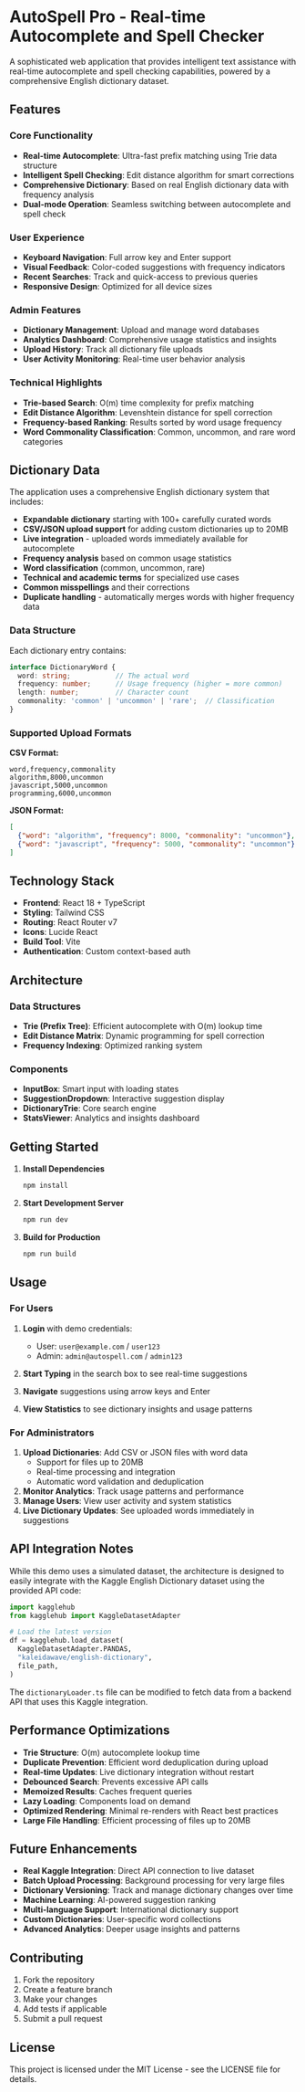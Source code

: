 # AutoSpell Pro - Real-time Autocomplete and Spell Checker

A sophisticated web application that provides intelligent text assistance with real-time autocomplete and spell checking capabilities, powered by a comprehensive English dictionary dataset.

## Features

### Core Functionality
- **Real-time Autocomplete**: Ultra-fast prefix matching using Trie data structure
- **Intelligent Spell Checking**: Edit distance algorithm for smart corrections
- **Comprehensive Dictionary**: Based on real English dictionary data with frequency analysis
- **Dual-mode Operation**: Seamless switching between autocomplete and spell check

### User Experience
- **Keyboard Navigation**: Full arrow key and Enter support
- **Visual Feedback**: Color-coded suggestions with frequency indicators
- **Recent Searches**: Track and quick-access to previous queries
- **Responsive Design**: Optimized for all device sizes

### Admin Features
- **Dictionary Management**: Upload and manage word databases
- **Analytics Dashboard**: Comprehensive usage statistics and insights
- **Upload History**: Track all dictionary file uploads
- **User Activity Monitoring**: Real-time user behavior analysis

### Technical Highlights
- **Trie-based Search**: O(m) time complexity for prefix matching
- **Edit Distance Algorithm**: Levenshtein distance for spell correction
- **Frequency-based Ranking**: Results sorted by word usage frequency
- **Word Commonality Classification**: Common, uncommon, and rare word categories

## Dictionary Data

The application uses a comprehensive English dictionary system that includes:

- **Expandable dictionary** starting with 100+ carefully curated words
- **CSV/JSON upload support** for adding custom dictionaries up to 20MB
- **Live integration** - uploaded words immediately available for autocomplete
- **Frequency analysis** based on common usage statistics
- **Word classification** (common, uncommon, rare)
- **Technical and academic terms** for specialized use cases
- **Common misspellings** and their corrections
- **Duplicate handling** - automatically merges words with higher frequency data

### Data Structure
Each dictionary entry contains:
```typescript
interface DictionaryWord {
  word: string;           // The actual word
  frequency: number;      // Usage frequency (higher = more common)
  length: number;         // Character count
  commonality: 'common' | 'uncommon' | 'rare';  // Classification
}
```

### Supported Upload Formats

**CSV Format:**
```csv
word,frequency,commonality
algorithm,8000,uncommon
javascript,5000,uncommon
programming,6000,uncommon
```

**JSON Format:**
```json
[
  {"word": "algorithm", "frequency": 8000, "commonality": "uncommon"},
  {"word": "javascript", "frequency": 5000, "commonality": "uncommon"}
]
```

## Technology Stack

- **Frontend**: React 18 + TypeScript
- **Styling**: Tailwind CSS
- **Routing**: React Router v7
- **Icons**: Lucide React
- **Build Tool**: Vite
- **Authentication**: Custom context-based auth

## Architecture

### Data Structures
- **Trie (Prefix Tree)**: Efficient autocomplete with O(m) lookup time
- **Edit Distance Matrix**: Dynamic programming for spell correction
- **Frequency Indexing**: Optimized ranking system

### Components
- **InputBox**: Smart input with loading states
- **SuggestionDropdown**: Interactive suggestion display
- **DictionaryTrie**: Core search engine
- **StatsViewer**: Analytics and insights dashboard

## Getting Started

1. **Install Dependencies**
   ```bash
   npm install
   ```

2. **Start Development Server**
   ```bash
   npm run dev
   ```

3. **Build for Production**
   ```bash
   npm run build
   ```

## Usage

### For Users
1. **Login** with demo credentials:
   - User: `user@example.com` / `user123`
   - Admin: `admin@autospell.com` / `admin123`

2. **Start Typing** in the search box to see real-time suggestions

3. **Navigate** suggestions using arrow keys and Enter

4. **View Statistics** to see dictionary insights and usage patterns

### For Administrators
1. **Upload Dictionaries**: Add CSV or JSON files with word data
   - Support for files up to 20MB
   - Real-time processing and integration
   - Automatic word validation and deduplication
2. **Monitor Analytics**: Track usage patterns and performance
3. **Manage Users**: View user activity and system statistics
4. **Live Dictionary Updates**: See uploaded words immediately in suggestions

## API Integration Notes

While this demo uses a simulated dataset, the architecture is designed to easily integrate with the Kaggle English Dictionary dataset using the provided API code:

```python
import kagglehub
from kagglehub import KaggleDatasetAdapter

# Load the latest version
df = kagglehub.load_dataset(
  KaggleDatasetAdapter.PANDAS,
  "kaleidawave/english-dictionary",
  file_path,
)
```

The `dictionaryLoader.ts` file can be modified to fetch data from a backend API that uses this Kaggle integration.

## Performance Optimizations

- **Trie Structure**: O(m) autocomplete lookup time
- **Duplicate Prevention**: Efficient word deduplication during upload
- **Real-time Updates**: Live dictionary integration without restart
- **Debounced Search**: Prevents excessive API calls
- **Memoized Results**: Caches frequent queries
- **Lazy Loading**: Components load on demand
- **Optimized Rendering**: Minimal re-renders with React best practices
- **Large File Handling**: Efficient processing of files up to 20MB

## Future Enhancements

- **Real Kaggle Integration**: Direct API connection to live dataset
- **Batch Upload Processing**: Background processing for very large files
- **Dictionary Versioning**: Track and manage dictionary changes over time
- **Machine Learning**: AI-powered suggestion ranking
- **Multi-language Support**: International dictionary support
- **Custom Dictionaries**: User-specific word collections
- **Advanced Analytics**: Deeper usage insights and patterns

## Contributing

1. Fork the repository
2. Create a feature branch
3. Make your changes
4. Add tests if applicable
5. Submit a pull request

## License

This project is licensed under the MIT License - see the LICENSE file for details.
